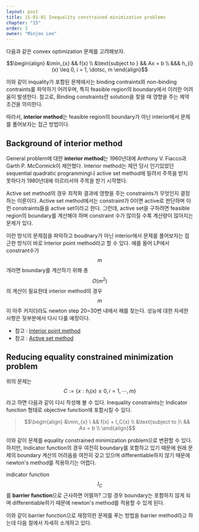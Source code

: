 ```yaml
---
layout: post
title: 15-01-01 Inequality constrained minimization problems
chapter: "15"
order: 3
owner: "Minjoo Lee"
---
```

<script type="text/x-mathjax-config">
MathJax.Hub.Config({
    displayAlign: "center"
});
</script>
다음과 같은 convex optimization 문제를 고려해보자.
>
$$\begin{align}
&\min_{x}           && f(x) \\ 
&\text{subject to } && Ax = b \\
                    &&& h_{i}(x) \leq 0, i = 1, \dotsc, m
\end{align}$$

이와 같이 inquality가 포함된 문제에서는 binding contraints와 non-binding contraints를 파악하기 어려우며, 특히 feasible region의 boundary에서 이러한 어려움이 발생한다. 참고로, Binding constraints란 solution을 찾을 때 영향을 주는 제약조건을 의미한다.

따라서, **interior method**는 feasible region의 boundary가 아닌 interior에서 문제를 풀어보자는 접근 방법이다.

## Background of interior method
General problem에 대한 **interior method**는 1960년대에 Anthony V. Fiacco과 Garth P. McCormick이  제안했다. Interior method는 제안 당시 인기있었던 sequential quadratic programming나 active set method에 밀려서 주목을 받지 못하다가 1980년대에 이르러서야 주목을 받기 시작했다.

Active set method의 경우 최적화 결과에 영향을 주는 constraints가 무엇인지 결정하는 이론이다. Active set method에서는 constraint가 0이면 active로 판단하며 이런 constraints들을 active set이라고 한다. 그런데, active set을 구하려면 feasible region의 boundary를 계산해야 하며 constraint 수가 많이질 수록 계산량이 많아지는 문제가 있다.

이런 방식의 문제점을 파악하고 boudnary가 아닌 interior에서 문제를 풀어보자는 접근한 방식이 바로 Interior point method라고 할 수 있다. 예를 들어 LP에서 constrant수가 $$m$$개라면 boundary를 계산하기 위해 총 $$O(m^2)$$의 계산이 필요한데 interior method의 경우 $$m$$이 아주 커지더라도 newton step 20~30번 내에서 해를 찾는다. 성능에 대한 자세한 사항은 뒷부분에서 다시 다룰 예정이다.

* 참고 : [Interior point method](https://en.wikipedia.org/wiki/Interior-point_method)
* 참고 : [Active set method](https://en.wikipedia.org/wiki/Active_set_method)

## Reducing equality constrained minimization problem
위의 문제는 $$C := \{x : h_i(x) \le 0, i = 1, \cdots , m \}$$라고 하면 다음과 같이 다시 작성해 볼 수 있다. Inequality constraints는 Indicator function 형태로 objective function에 포함시킬 수 있다.

>$$\begin{align}
&\min_{x} \ && f(x) + I_C(x) \\
&\text{subject to }\  && Ax = b \\
\end{align}$$

이와 같이 문제를 equality constrained minimization problem으로 변환할 수 있다. 하지만, Indicator function의 경우 여전히 boundary를 포함하고 있기 때문에 원래 문제의 boundary 계산의 어려움을 여전히 갖고 있으며 differentiable하지 않기 때문에 newton's method를 적용하기는 어렵다.

indicator function $$I_C$$를 **barrier function**으로 근사하면 어떨까? 그럴 경우 boundary는 포함하지 않게 되며 differentiable하기 때문에 newton's method를 적용할 수 있게 된다. 

이와 같이 barrier function으로 재정의한 문제를 푸는 방법을 barrier method라고 하는데 다음 절에서 자세히 소개하고 있다.